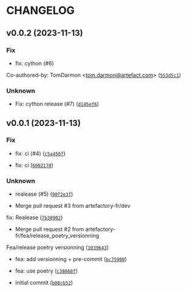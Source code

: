 # CHANGELOG



## v0.0.2 (2023-11-13)

### Fix

* fix: cython (#6)

Co-authored-by: TomDarmon &lt;tom.darmon@artefact.com&gt; ([`553d5c1`](https://github.com/artefactory-fr/bytetrack/commit/553d5c192b6d1414e30dcd5701ea95cd761205bb))

### Unknown

* Fix: cython release (#7) ([`d145ef6`](https://github.com/artefactory-fr/bytetrack/commit/d145ef6511c63b9b6fc6e0c6073249320e0d5861))


## v0.0.1 (2023-11-13)

### Fix

* fix: ci (#4) ([`c5a456f`](https://github.com/artefactory-fr/bytetrack/commit/c5a456fccddaebcc24bdc77f1ebb7c50c02bfdc5))

* fix: ci ([`6002170`](https://github.com/artefactory-fr/bytetrack/commit/600217006257c2cfbea5156e2aad2e35219e7794))

### Unknown

* realease (#5) ([`90f2e3f`](https://github.com/artefactory-fr/bytetrack/commit/90f2e3fc696a7ba15295536dc7ed19fc2461af12))

* Merge pull request #3 from artefactory-fr/dev

fix: Realease ([`7b30902`](https://github.com/artefactory-fr/bytetrack/commit/7b309028b86d6c0721272d20fb05bcc96ed3efcf))

* Merge pull request #2 from artefactory-fr/fea/release_poetry_versionning

Fea/release poetry versionning ([`1039643`](https://github.com/artefactory-fr/bytetrack/commit/10396439f6807a73a8e0842cfbb5bb21762c1ec8))

* fea: add versionning + pre-commit ([`bc75900`](https://github.com/artefactory-fr/bytetrack/commit/bc75900ae8570080b82768464956269c0ccdd5eb))

* fea: use poetry ([`c38868f`](https://github.com/artefactory-fr/bytetrack/commit/c38868fdefa2f5c2a2e1cc1bd73fc7213282fa33))

* initial commit ([`b08cb52`](https://github.com/artefactory-fr/bytetrack/commit/b08cb52ad2aa5fecb1a9324131f8bc70d939c7c7))
